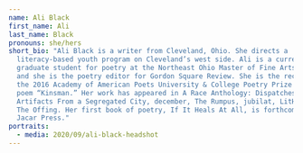 ```yaml
---
name: Ali Black
first_name: Ali
last_name: Black
pronouns: she/hers
short_bio: "Ali Black is a writer from Cleveland, Ohio. She directs a
  literacy-based youth program on Cleveland’s west side. Ali is a current
  graduate student for poetry at the Northeast Ohio Master of Fine Arts program
  and she is the poetry editor for Gordon Square Review. She is the recipient of
  the 2016 Academy of American Poets University & College Poetry Prize for her
  poem “Kinsman.” Her work has appeared in A Race Anthology: Dispatches and
  Artifacts From a Segregated City, december, The Rumpus, jubilat, LitHub and
  The Offing. Her first book of poetry, If It Heals At All, is forthcoming from
  Jacar Press."
portraits:
  - media: 2020/09/ali-black-headshot
---
```

